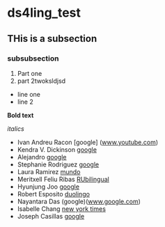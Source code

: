 # ds4ling_test

## THis is a subsection

### subsubsection

1. Part one
2. part 2twoksldjsd

- line one
- line 2

**Bold text**

*italics*

- Ivan Andreu Racon [google] (www.youtube.com)
- Kendra V. Dickinson [google](https://datasciencedojo.com/blog/data-science-memes/)
- Alejandro [google](www.google.com)
- Stephanie Rodriguez [google](www.google.com)
- Laura Ramirez [mundo](www.elmundo.es)
- Meritxell Feliu Ribas [RUbilingual](https://rubilingual.weebly.com/)
- Hyunjung Joo [google](www.google.com)
- Robert Esposito [duolingo](duolingo.com)
- Nayantara Das (google)(www.google.com)
- Isabelle Chang [new york times](https://www.nytimes.com/)
- Joseph Casillas [google](www.google.com)
